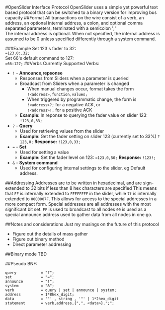 #OpenSlider Interface Protocol
OpenSlider uses a simple yet powerful text based protocol that can be switched to a binary version for improving bus capacity
##Format
All transactions on the wire consist of a verb, an address, an optional internal address, a colon, and optional comma separated parameters, terminated with a semicolon ';'  
The internal address is optional. When not specified, the internal address is assumed to be 0 unless specified differently through a system command.


###Example
Set 123's fader to 32:  
`=123,0:,32;`  
Set 66's default command to 127:  
`=66:127;`
##Verbs
Currently Supported Verbs:
* `!` - **Announce,repsonse**
  * Responses from Sliders when a parameter is queried
  * Broadcast from Sliders when a parameter is changed
    * When manual changes occur, format takes the form  
`!<address>,function,values;`
    * When triggered by programmatic change, the form is  
`!<address>?;` for a negative ACK, or  
`!<address>!;` for a positive ACK
  * **Example**: In reponse to querying the fader value on slider 123: `!123,0,33;`
* `?` - **Query**
  * Used for retrieving values from the slider
  * **Example**: Get the fader setting on slider 123 (currently set to 33%) `?123,0;` **Response:** `!123,0,33;`
* `=` - **Set**
  * Used for setting a value
  * **Example:** Set the fader level on 123: `=123,0,50;` **Response:** `!123!;`
* `&` - **System command**
  * Used for configuring internal settings to the slider. eg Default address.

##Addressing
Addresses are to be written in hexadecimal, and are sign-extended to 32 bits if less than 8 hex characters are specified
This means that `FF` is internally extended to `FFFFFFFF` in the slider, while `7f` is internally extended to `0000007F`.
This allows for access to the special addresses in a more compact form.
Special addresses are all addresses with the most significant bit set.
`FF` is used to broadcast to all nodes
`00` is used as a special announce address used to gather data from all nodes in one go.

##Notes and considerations
Just my musings on the future of this protocol
* Figure out the details of mass gather
* Figure out binary method
* Direct parameter addressing

##Binary mode
TBD


##Pseudo BNF:
```
query			= "?";
set				= "=";
announce		= "!";
system			= "&";
verb			= query | set | announce | system;
address			= 1*8hex_digit;
data			= '"' , string , '"' | 1*2hex_digit
statement		= verb,address,{",", <data>},";";
```
